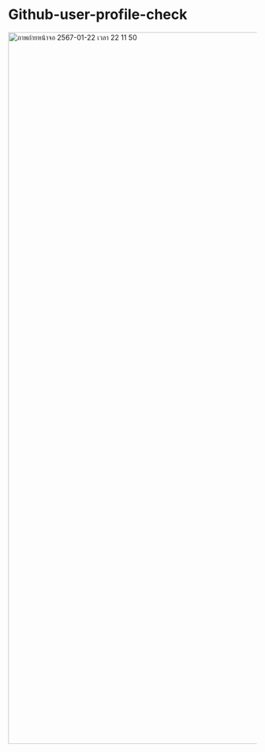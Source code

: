 # Github-user-profile-check

<img width="1440" alt="ภาพถ่ายหน้าจอ 2567-01-22 เวลา 22 11 50" src="https://github.com/Meuracha/Github-user-profile-check/assets/87271901/76bdb34a-87f5-4d03-ae1b-9180c778a8fb">
